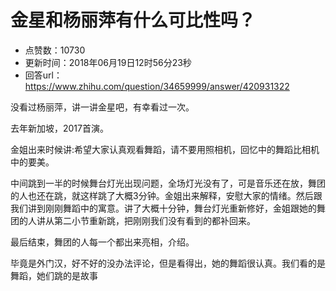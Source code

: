 # 金星和杨丽萍有什么可比性吗？
- 点赞数：10730
- 更新时间：2018年06月19日12时56分23秒
- 回答url：https://www.zhihu.com/question/34659999/answer/420931322
<body>
 <p data-pid="zgDKjKMq">没看过杨丽萍，讲一讲金星吧，有幸看过一次。</p>
 <p data-pid="E_NEzMyg">去年新加坡，2017首演。</p>
 <p data-pid="OYsF3jqf">金姐出来时候讲:希望大家认真观看舞蹈，请不要用照相机，回忆中的舞蹈比相机中的要美。</p>
 <p data-pid="F8pxovxw">中间跳到一半的时候舞台灯光出现问题，全场灯光没有了，可是音乐还在放，舞团的人也还在跳，就这样跳了大概3分钟。金姐出来解释，安慰大家的情绪。然后跟我们讲到刚刚舞蹈中的寓意。讲了大概十分钟，舞台灯光重新修好，金姐跟她的舞团的人讲从第二小节重新跳，把刚刚我们没有看到的都补回来。</p>
 <p data-pid="Nnc8nlV4">最后结束，舞团的人每一个都出来亮相，介绍。</p>
 <p data-pid="r6aY4KjU">毕竟是外门汉，好不好的没办法评论，但是看得出，她的舞蹈很认真。我们看的是舞蹈，她们跳的是故事</p>
</body>
